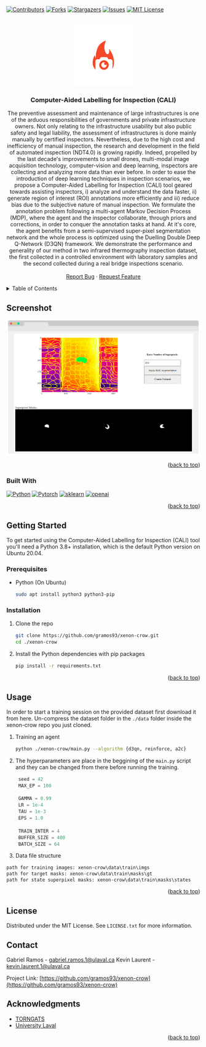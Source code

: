 <!-- Improved compatibility of back to top link: See: https://github.com/othneildrew/Best-README-Template/pull/73 -->
<a name="readme-top"></a>
<!--
*** Thanks for checking out the Best-README-Template. If you have a suggestion
*** that would make this better, please fork the repo and create a pull request
*** or simply open an issue with the tag "enhancement".
*** Don't forget to give the project a star!
*** Thanks again! Now go create something AMAZING! :D
-->



<!-- PROJECT SHIELDS -->
<!--
*** I'm using markdown "reference style" links for readability.
*** Reference links are enclosed in brackets [ ] instead of parentheses ( ).
*** See the bottom of this document for the declaration of the reference variables
*** for contributors-url, forks-url, etc. This is an optional, concise syntax you may use.
*** https://www.markdownguide.org/basic-syntax/#reference-style-links
-->
[![Contributors][contributors-shield]][contributors-url]
[![Forks][forks-shield]][forks-url]
[![Stargazers][stars-shield]][stars-url]
[![Issues][issues-shield]][issues-url]
[![MIT License][license-shield]][license-url]
<!-- [![LinkedIn][linkedin-shield]][linkedin-url] -->



<!-- PROJECT LOGO -->
<br />
<div align="center">
  <a href="https://github.com/gramos93/xenon-crow">
    <img src="assets/logo.png" alt="Logo" width="160" height="160">
  </a>

<h3 align="center">Computer-Aided Labelling for Inspection (CALI)</h3>

  <p align="center">
    The preventive assessment and maintenance of large infrastructures is one of the arduous responsibilities of governments and private infrastructure owners. Not only relating to the infrastructure usability but also public safety and legal liability, the assessment of infrastructures is done mainly manually by certified inspectors. Nevertheless, due to the high cost and inefficiency of manual inspection, the research and development in the field of automated inspection (NDT4.0) is growing rapidly. Indeed, propelled by the last decade's improvements to small drones, multi-modal image acquisition technology, computer-vision and deep learning, inspectors are collecting and analyzing more data than ever before. In order to ease the introduction of deep learning techniques in inspection scenarios, we propose a Computer-Aided Labelling for Inspection (CALI) tool geared towards assisting inspectors, i) analyze and understand the data faster, ii) generate region of interest (ROI) annotations more efficiently and iii) reduce bias due to the subjective nature of manual inspection. We formulate the annotation problem following a multi-agent Markov Decision Process (MDP), where the agent and the inspector collaborate, through priors and corrections, in order to conquer the annotation tasks at hand. At it's core, the agent benefits from a semi-supervised super-pixel segmentation network and the whole process is optimized using the Duelling Double Deep Q-Network (D3QN) framework. We demonstrate the performance and generality of our method in two infrared thermography inspection dataset, the first collected in a controlled environment with laboratory samples and the second collected during a real bridge inspections scenario.
    <br />
    <!-- <a href="https://github.com/gramos93/xenon-crow"><strong>Explore the docs »</strong></a> -->
    <!-- <br /> -->
    <br />
    <a href="https://github.com/gramos93/xenon-crow/issues">Report Bug</a>
    ·
    <a href="https://github.com/gramos93/xenon-crow/issues">Request Feature</a>
  </p>
</div>


<!-- TABLE OF CONTENTS -->
<details>
  <summary>Table of Contents</summary>
  <ol>
    <li>
      <a href="#screenshot">Screenshot</a>
      <ul>
        <li><a href="#built-with">Built With</a></li>
      </ul>
    </li>
    <li>
      <a href="#getting-started">Getting Started</a>
      <ul>
        <li><a href="#prerequisites">Prerequisites</a></li>
        <li><a href="#installation">Installation</a></li>
      </ul>
    </li>
    <li><a href="#usage">Usage</a></li>
    <li><a href="#license">License</a></li>
    <li><a href="#contact">Contact</a></li>
    <li><a href="#acknowledgments">Acknowledgments</a></li>
  </ol>
</details>



<!-- ABOUT THE PROJECT -->
## Screenshot

[![Product Name Screen Shot][product-screenshot]](https://example.com)

<!-- Here's a blank template to get started: To avoid retyping too much info. Do a search and replace with your text editor for the following: `gramos93`, `xenon-crow`, `twitter_handle`, `linkedin_username`, `ulaval.ca`, `gabriel.ramos.1`, `Xenon-Crow`, `Automatic thermal\IR imaging labeling software. Powered by semi-supervised semantic segmantation and Deep-RL.` -->

<p align="right">(<a href="#readme-top">back to top</a>)</p>



### Built With

<!-- * [![Next][Next.js]][Next-url]
* [![React][React.js]][React-url]
* [![Vue][Vue.js]][Vue-url]
* [![Angular][Angular.io]][Angular-url]
* [![Svelte][Svelte.dev]][Svelte-url]
* [![Laravel][Laravel.com]][Laravel-url]
* [![Bootstrap][Bootstrap.com]][Bootstrap-url]
* [![JQuery][JQuery.com]][JQuery-url] -->
[![Python][python.com]][Python-url] [![Pytorch][pytorch.com]][Pytorch-url] [![sklearn][sklearn.com]][sklearn-url] [![openai][openai.com]][openai-url] 

<p align="right">(<a href="#readme-top">back to top</a>)</p>



<!-- GETTING STARTED -->
## Getting Started

To get started using the Computer-Aided Labelling for Inspection (CALI) tool you'll need a Python 3.8+ installation, which is the default Python version on Ubuntu 20.04. 

### Prerequisites

* Python (On Ubuntu)
  ```sh
  sudo apt install python3 python3-pip
  ```

### Installation

1. Clone the repo
   ```sh
   git clone https://github.com/gramos93/xenon-crow.git
   cd ./xenon-crow
   ```
2. Install the Python dependencies with pip packages
   ```sh
   pip install -r requirements.txt
   ```

<p align="right">(<a href="#readme-top">back to top</a>)</p>


<!-- USAGE EXAMPLES -->
## Usage

In order to start a training session on the provided dataset first download it from here. Un-compress the dataset folder in the `./data` folder inside the xenon-crow repo you just cloned.

1. Training an agent
   ```sh
   python ./xenon-crow/main.py --algorithm {d3qn, reinforce, a2c}
   ```
2. The hyperparameters are place in the beggining of the `main.py` script and they can be changed from there before running the training.
   ```python
    seed = 42
    MAX_EP = 100

    GAMMA = 0.99
    LR = 1e-4
    TAU = 1e-3
    EPS = 1.0

    TRAIN_INTER = 4
    BUFFER_SIZE = 400
    BATCH_SIZE = 64
   ```
 3. Data file structure
   ```
   path for training images: xenon-crow\data\train\imgs
   path for target masks: xenon-crow\data\train\masks\gt
   path for state superpixel masks: xenon-crow\data\train\masks\states
   ```

<p align="right">(<a href="#readme-top">back to top</a>)</p>



<!-- ROADMAP -->
<!-- ## Roadmap

- [ ] Feature 1
- [ ] Feature 2
- [ ] Feature 3
    - [ ] Nested Feature

See the [open issues](https://github.com/gramos93/xenon-crow/issues) for a full list of proposed features (and known issues).

<p align="right">(<a href="#readme-top">back to top</a>)</p> -->



<!-- CONTRIBUTING -->
<!-- ## Contributing

Contributions are what make the open source community such an amazing place to learn, inspire, and create. Any contributions you make are **greatly appreciated**.

If you have a suggestion that would make this better, please fork the repo and create a pull request. You can also simply open an issue with the tag "enhancement".
Don't forget to give the project a star! Thanks again!

1. Fork the Project
2. Create your Feature Branch (`git checkout -b feature/AmazingFeature`)
3. Commit your Changes (`git commit -m 'Add some AmazingFeature'`)
4. Push to the Branch (`git push origin feature/AmazingFeature`)
5. Open a Pull Request

<p align="right">(<a href="#readme-top">back to top</a>)</p> -->



<!-- LICENSE -->
## License

Distributed under the MIT License. See `LICENSE.txt` for more information.

<!-- CONTACT -->
## Contact

Gabriel Ramos - gabriel.ramos.1@ulaval.ca
Kevin Laurent - kevin.laurent.1@ulaval.ca

Project Link: [https://github.com/gramos93/xenon-crow](https://github.com/gramos93/xenon-crow)


<!-- ACKNOWLEDGMENTS -->
## Acknowledgments

* [TORNGATS](https://torngats.ca)
* [University Laval](https://ulaval.ca/en)

<p align="right">(<a href="#readme-top">back to top</a>)</p>



<!-- MARKDOWN LINKS & IMAGES -->
<!-- https://www.markdownguide.org/basic-syntax/#reference-style-links -->
[contributors-shield]: https://img.shields.io/github/contributors/gramos93/xenon-crow.svg?style=for-the-badge
[contributors-url]: https://github.com/gramos93/xenon-crow/graphs/contributors
[forks-shield]: https://img.shields.io/github/forks/gramos93/xenon-crow.svg?style=for-the-badge
[forks-url]: https://github.com/gramos93/xenon-crow/network/members
[stars-shield]: https://img.shields.io/github/stars/gramos93/xenon-crow.svg?style=for-the-badge
[stars-url]: https://github.com/gramos93/xenon-crow/stargazers
[issues-shield]: https://img.shields.io/github/issues/gramos93/xenon-crow.svg?style=for-the-badge
[issues-url]: https://github.com/gramos93/xenon-crow/issues
[license-shield]: https://img.shields.io/github/license/gramos93/xenon-crow.svg?style=for-the-badge
[license-url]: https://github.com/gramos93/xenon-crow/blob/master/LICENSE.txt
[linkedin-shield]: https://img.shields.io/badge/-LinkedIn-black.svg?style=for-the-badge&logo=linkedin&colorB=555
[linkedin-url]: https://linkedin.com/in/linkedin_username
[product-screenshot]: assets/screenshot.png
[Next.js]: https://img.shields.io/badge/next.js-000000?style=for-the-badge&logo=nextdotjs&logoColor=white
[Next-url]: https://nextjs.org/
[React.js]: https://img.shields.io/badge/React-20232A?style=for-the-badge&logo=react&logoColor=61DAFB
[React-url]: https://reactjs.org/
[Vue.js]: https://img.shields.io/badge/Vue.js-35495E?style=for-the-badge&logo=vuedotjs&logoColor=4FC08D
[Vue-url]: https://vuejs.org/
[Angular.io]: https://img.shields.io/badge/Angular-DD0031?style=for-the-badge&logo=angular&logoColor=white
[Angular-url]: https://angular.io/
[Svelte.dev]: https://img.shields.io/badge/Svelte-4A4A55?style=for-the-badge&logo=svelte&logoColor=FF3E00
[Svelte-url]: https://svelte.dev/
[Laravel.com]: https://img.shields.io/badge/Laravel-FF2D20?style=for-the-badge&logo=laravel&logoColor=white
[Laravel-url]: https://laravel.com
[Bootstrap.com]: https://img.shields.io/badge/Bootstrap-563D7C?style=for-the-badge&logo=bootstrap&logoColor=white
[Bootstrap-url]: https://getbootstrap.com
[JQuery.com]: https://img.shields.io/badge/jQuery-0769AD?style=for-the-badge&logo=jquery&logoColor=white
[JQuery-url]: https://jquery.com 
[Python.com]: https://img.shields.io/badge/python-0769AD?style=for-the-badge&logo=python&logoColor=yellow
[Python-url]: https://python.com
[Pytorch.com]: https://img.shields.io/badge/pytorch-0769AD?style=for-the-badge&logo=pytorch&logoColor=red
[Pytorch-url]: https://pytorch.com
[sklearn.com]: https://img.shields.io/badge/sklearn-0769AD?style=for-the-badge&logo=scikit-learn&logoColor=white
[sklearn-url]: https://scikit-learn.org
[openai.com]: https://img.shields.io/badge/openai-0769AD?style=for-the-badge&logo=openai&logoColor=black
[openai-url]: https://openai.com
